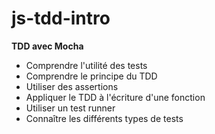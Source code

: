 # js-tdd-intro

**TDD avec Mocha**
+ Comprendre l'utilité des tests
+ Comprendre le principe du TDD
+ Utiliser des assertions
+ Appliquer le TDD à l'écriture d'une fonction
+ Utiliser un test runner
+ Connaître les différents types de tests
